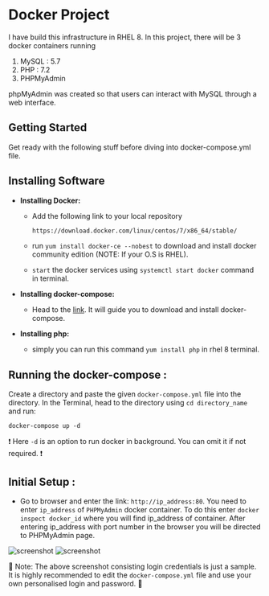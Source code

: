 # Docker Project
I have build this infrastructure in RHEL 8. In this project, there will be 3 docker containers running 
1. MySQL : 5.7
2. PHP : 7.2
3. PHPMyAdmin

phpMyAdmin was created so that users can interact with MySQL through a web interface.

## Getting Started
Get ready with the following stuff before diving into docker-compose.yml file.

## Installing Software
 - **Installing Docker:** 
 
    - Add the following link to your local repository
    
      ```bash
      https://download.docker.com/linux/centos/7/x86_64/stable/
      ```
    - run  ``` yum install docker-ce --nobest ``` to download and install docker community edition (NOTE: If your O.S is RHEL).
    
    - ```start``` the docker services using ``` systemctl start docker ``` command in terminal.
    
 - **Installing docker-compose:** 
    - Head to the [link](https://docs.docker.com/compose/install/). It will guide you to download and install docker-compose.
    
 - **Installing php:**
    - simply you can run this command ``` yum install php ``` in rhel 8 terminal.
    
## Running the docker-compose :
Create a directory and paste the given ``` docker-compose.yml ``` file into the directory. In the Terminal, head to the directory using ``` cd directory_name ``` and run:

``` docker-compose up -d ```

❗ Here `-d` is an option to run docker in background. You can omit it if not required. ❗

## Initial Setup :

- Go to browser and enter the link: ```http://ip_address:80```. You need to enter ```ip_address``` of ```PHPMyAdmin``` docker container. To do this enter `docker inspect docker_id` where you will find ip_address of container. After entering ip_address with port number in the browser you will be directed to PHPMyAdmin page.

![screenshot](https://github.com/Sumitkaroo/Docker/blob/master/images/2.JPG)
![screenshot](https://github.com/Sumitkaroo/Docker/blob/master/images/1.JPG)

🛑 Note: The above screenshot consisting login credentials is just a sample. It is highly recommended to edit the `docker-compose.yml` file and use your own personalised login and password. 🛑
